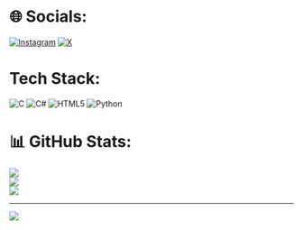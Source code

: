 # 🌐 Socials:
[![Instagram](https://img.shields.io/badge/Instagram-%23E4405F.svg?logo=Instagram&logoColor=white)](https://instagram.com/javild_) [![X](https://img.shields.io/badge/X-black.svg?logo=X&logoColor=white)](https://x.com/bendonaranjas0) 

# Tech Stack:
![C](https://img.shields.io/badge/c-%2300599C.svg?style=for-the-badge&logo=c&logoColor=white) ![C#](https://img.shields.io/badge/c%23-%23239120.svg?style=for-the-badge&logo=csharp&logoColor=white) ![HTML5](https://img.shields.io/badge/html5-%23E34F26.svg?style=for-the-badge&logo=html5&logoColor=white) ![Python](https://img.shields.io/badge/python-3670A0?style=for-the-badge&logo=python&logoColor=ffdd54)
# 📊 GitHub Stats:
![](https://github-readme-stats.vercel.app/api?username=Alex1ne&theme=dark&hide_border=false&include_all_commits=true&count_private=false)<br/>
![](https://github-readme-streak-stats.herokuapp.com/?user=Alex1ne&theme=dark&hide_border=false)<br/>
![](https://github-readme-stats.vercel.app/api/top-langs/?username=Alex1ne&theme=dark&hide_border=false&include_all_commits=true&count_private=false&layout=compact)

---
[![](https://visitcount.itsvg.in/api?id=Alex1ne&icon=0&color=0)](https://visitcount.itsvg.in)

<!-- Proudly created with GPRM ( https://gprm.itsvg.in ) -->
